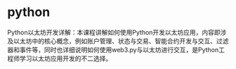# python
Python以太坊开发详解：本课程讲解如何使用Python开发以太坊应用，内容即涉及以太坊中的核心概念，例如账户管理、状态与交易、智能合约开发与交互、过滤器和事件等，同时也详细说明如何使用web3.py与以太坊进行交互，是Python工程师学习以太坊应用开发的不二选择。
